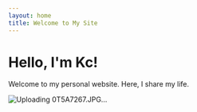 ```yaml
---
layout: home
title: Welcome to My Site
---
```


# Hello, I'm Kc!

Welcome to my personal website. Here, I share my life.

![Uploading 0T5A7267.JPG…]()
